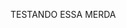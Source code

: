 <article class="markdown-body entry-content container-lg" itemprop="text"><p dir="auto">TESTANDO ESSA MERDA</p>
</article>